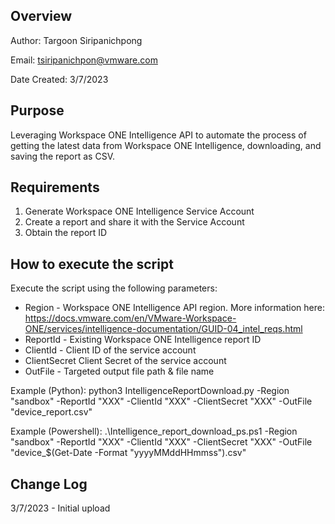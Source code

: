 ## Overview

Author: Targoon Siripanichpong

Email: tsiripanichpon@vmware.com

Date Created: 3/7/2023

## Purpose

Leveraging Workspace ONE Intelligence API to automate the process of getting the latest data from Workspace ONE Intelligence, downloading, and saving the report as CSV.

## Requirements

1. Generate Workspace ONE Intelligence Service Account
2. Create a report and share it with the Service Account
3. Obtain the report ID

## How to execute the script

Execute the script using the following parameters:

- Region - Workspace ONE Intelligence API region. More information here:  https://docs.vmware.com/en/VMware-Workspace-ONE/services/intelligence-documentation/GUID-04_intel_reqs.html 
- ReportId - Existing Workspace ONE Intelligence report ID 
- ClientId - Client ID of the service account 
- ClientSecret Client Secret of the service account 
- OutFile - Targeted output file path & file name 

Example (Python): python3 IntelligenceReportDownload.py -Region "sandbox" -ReportId "XXX" -ClientId "XXX" -ClientSecret "XXX" -OutFile "device_report.csv"

Example (Powershell): .\Intelligence_report_download_ps.ps1 -Region "sandbox" -ReportId "XXX" -ClientId "XXX" -ClientSecret "XXX" -OutFile "device_$(Get-Date -Format "yyyyMMddHHmmss").csv"

## Change Log

3/7/2023 - Initial upload
